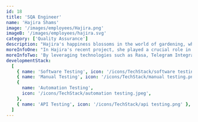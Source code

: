 ```yaml
---
id: 18
title: 'SQA Engineer'
name: 'Hajira Shams'
image: '/images/employees/Hajira.png'
imageB: '/images/employees/hajira.svg'
category: ['Quality Assurance']
description: "Hajira's happiness blossoms in the world of gardening, where she nurtures new and unique plants, be they flowers or vegetables. She also loves photography and nature photography is her go-to activity! Her professional aspirations revolve around achieving mastery in automation, coupled with a commitment to continuous learning."
moreInfoOne: "In Hajira's recent project, she played a crucial role in the development and testing of a product that is a Telegram-integrated bot designed for reporting crimes. This innovative platform allows users on the Telegram app to report crimes by interacting with the bot.  Hajira's role centered around thorough testing of the app, ensuring its adherence to client requirements and the proper functioning of all features. Her responsibilities included validating the seamless integration of Telegram, Rasa for natural language processing, Python for backend functionalities, and Aiogram for enhanced bot capabilities."
moreInfoTwo: 'By leveraging technologies such as Rasa, Telegram Integration, Natural Language Processing, Python, and Aiogram, Hajira contributed to the creation of a user-friendly and effective Crime Bot, making it a valuable tool for all Telegram app users seeking a streamlined way to report crimes.'
developmentStack:
  [
    { name: 'Software Testing', icon: '/icons/TechStack/software testing.png' },
    { name: 'Manual Testing', icon: '/icons/TechStack/manual testing.png' },
    {
      name: 'Automation Testing',
      icon: '/icons/TechStack/automation testing.jpeg',
    },
    { name: 'API Testing', icon: '/icons/TechStack/api testing.png' },
  ]
---
```

